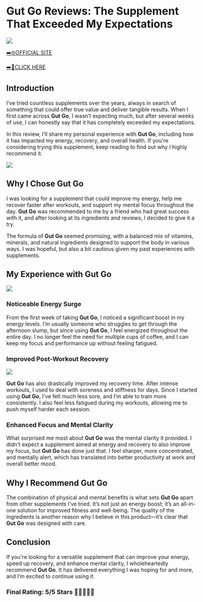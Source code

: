 # **Gut Go Reviews**: The Supplement That Exceeded My Expectations

[![](https://static.vecteezy.com/system/resources/thumbnails/019/896/014/small/buy-now-gradient-button-with-cart-symbol-buy-now-illustration-png.png)](https://edetoop.top/lander/sugarpreland-1/gutgo.html) 

[➡️🌐OFFICIAL SITE](https://edetoop.top/lander/sugarpreland-1/gutgo.html) 

[➡️🔗CLICK HERE](https://edetoop.top/lander/sugarpreland-1/gutgo.html) 


## Introduction

I’ve tried countless supplements over the years, always in search of something that could offer true value and deliver tangible results. When I first came across **Gut Go**, I wasn’t expecting much, but after several weeks of use, I can honestly say that it has completely exceeded my expectations.

In this review, I’ll share my personal experience with **Gut Go**, including how it has impacted my energy, recovery, and overall health. If you're considering trying this supplement, keep reading to find out why I highly recommend it.

[![](https://wallpapers.com/images/hd/red-order-now-button-udg4jcj4arvn8b0n-2.png)](https://edetoop.top/lander/sugarpreland-1/gutgo.html)  

## Why I Chose **Gut Go**

I was looking for a supplement that could improve my energy, help me recover faster after workouts, and support my mental focus throughout the day. **Gut Go** was recommended to me by a friend who had great success with it, and after looking at its ingredients and reviews, I decided to give it a try.

The formula of **Gut Go** seemed promising, with a balanced mix of vitamins, minerals, and natural ingredients designed to support the body in various ways. I was hopeful, but also a bit cautious given my past experiences with supplements.

## My Experience with **Gut Go**

[![](https://static.vecteezy.com/system/resources/thumbnails/019/896/014/small/buy-now-gradient-button-with-cart-symbol-buy-now-illustration-png.png)](https://edetoop.top/lander/sugarpreland-1/gutgo.html)

### Noticeable Energy Surge

From the first week of taking **Gut Go**, I noticed a significant boost in my energy levels. I’m usually someone who struggles to get through the afternoon slump, but since using **Gut Go**, I feel energized throughout the entire day. I no longer feel the need for multiple cups of coffee, and I can keep my focus and performance up without feeling fatigued.

### Improved Post-Workout Recovery

[![](https://wallpapers.com/images/hd/red-order-now-button-udg4jcj4arvn8b0n-2.png)](https://edetoop.top/lander/sugarpreland-1/gutgo.html)  

**Gut Go** has also drastically improved my recovery time. After intense workouts, I used to deal with soreness and stiffness for days. Since I started using **Gut Go**, I’ve felt much less sore, and I’m able to train more consistently. I also feel less fatigued during my workouts, allowing me to push myself harder each session.

### Enhanced Focus and Mental Clarity

What surprised me most about **Gut Go** was the mental clarity it provided. I didn’t expect a supplement aimed at energy and recovery to also improve my focus, but **Gut Go** has done just that. I feel sharper, more concentrated, and mentally alert, which has translated into better productivity at work and overall better mood.

## Why I Recommend **Gut Go**

The combination of physical and mental benefits is what sets **Gut Go** apart from other supplements I’ve tried. It’s not just an energy boost; it’s an all-in-one solution for improved fitness and well-being. The quality of the ingredients is another reason why I believe in this product—it’s clear that **Gut Go** was designed with care.

## Conclusion

If you're looking for a versatile supplement that can improve your energy, speed up recovery, and enhance mental clarity, I wholeheartedly recommend **Gut Go**. It has delivered everything I was hoping for and more, and I’m excited to continue using it.

### Final Rating: 5/5 Stars 🌟🌟🌟🌟🌟
